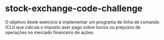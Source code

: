 # stock-exchange-code-challenge

O objetivo deste exercício é implementar um programa de linha de comando (CLI) que calcula o imposto aser pago sobre lucros ou prejuízos de operações no mercado financeiro de ações.
